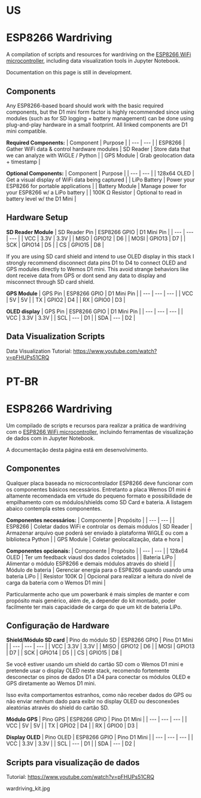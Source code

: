 # US
# ESP8266 Wardriving
A compilation of scripts and resources for wardriving on the [ESP8266 WiFi microcontroller](https://www.espressif.com/en/products/socs/esp8266), including data visualization tools in Jupyter Notebook.

Documentation on this page is still in development.

## Components
Any ESP8266-based board should work with the basic required components, but the D1 mini form factor is highly recommended since using modules (such as for SD logging + battery management) can be done using plug-and-play hardware in a small footprint. All linked components are D1 mini compatible. 

**Required Components:**
| Component | Purpose |
| --- | --- |
| ESP8266 | Gather WiFi data & control hardware modules
| SD Reader | Store data that we can analyze with WiGLE / Python |
| GPS Module | Grab geolocation data + timestamp |

**Optional Components:**
| Component | Purpose | 
| --- | --- |
| 128x64 OLED | Get a visual display of WiFi data being captured |
| LiPo Battery | Power your ESP8266 for portable applications |
| Battery Module | Manage power for your ESP8266 w/ a LiPo battery |
| 100K Ω Resistor | Optional to read in battery level w/ the D1 Mini |
   
## Hardware Setup

**SD Reader Module** 
| SD Reader Pin | ESP8266 GPIO | D1 Mini Pin |
| --- | --- | --- |
| VCC | 3.3V | 3.3V |
| MISO | GPIO12 | D6 |
| MOSI | GPIO13 | D7 |
| SCK | GPIO14 | D5 |
| CS | GPIO15 | D8 |

If you are using SD card shield and intend to use OLED display in this stack I strongly recommend disconnect data pins D1 to D4 to connect OLED and GPS modules directly to Wemos D1 mini. This avoid strange behaviors like dont receive data from GPS or dont send any data to display and misconnect through SD card shield.

**GPS Module** 
| GPS Pin | ESP8266 GPIO | D1 Mini Pin |
| --- | --- | --- |
| VCC | 5V | 5V |
| TX | GPIO2 | D4 |
| RX | GPIO0 | D3 |

**OLED display** 
| GPS Pin | ESP8266 GPIO | D1 Mini Pin |
| --- | --- | --- |
| VCC | 3.3V | 3.3V |
| SCL | --- | D1 |
| SDA | --- | D2 |

## Data Visualization Scripts

Data Visualization Tutorial: https://www.youtube.com/watch?v=pFHUPs51CRQ

# PT-BR
# ESP8266 Wardriving
Um compilado de scripts e recursos para realizar a prática de wardriving com o [ESP8266 WiFi microcontroller](https://www.espressif.com/en/products/socs/esp8266), incluindo ferramentas de visualização de dados com in Jupyter Notebook.

A documentação desta página está em desenvolvimento.

## Componentes
Qualquer placa baseada no microcontrolador ESP8266 deve funcionar com os componentes básicos necessários. Entretanto a placa Wemos D1 mini é altamente recomendada em virtude do pequeno formato e possibilidade de empilhamento com os módulos/shields como SD Card e bateria. A listagem abaico contempla estes componentes.

**Componentes necessários:**
| Componente | Propósito |
| --- | --- |
| ESP8266 | Coletar dados WiFi e controlar os demais módulos
| SD Reader | Armazenar arquivo que poderá ser enviado à plataforma WiGLE ou com a biblioteca Python |
| GPS Module | Coletar geolocalização, data e hora |

**Componentes opcionais:**
| Componente | Propósito | 
| --- | --- |
| 128x64 OLED | Ter um feedback viausl dos dados coletados |
| Bateria LiPo | Alimentar o módulo ESP8266 e demais módulos através do shield |
| Módulo de bateria | Gerenciar energia para o ESP8266 quando usando uma bateria LiPo |
| Resistor 100K Ω | Opcional para realizar a leitura do nível de carga da bateria com o Wemos D1 mini |

Particularmente acho que um powerbank é mais simples de manter e com propósito mais genérico, além de, a depender do kit montado, poder facilmente ter mais capacidade de carga do que um kit de bateria LiPo.
  
## Configuração de Hardware

**Shield/Módulo SD card** 
| Pino do módulo SD | ESP8266 GPIO | Pino D1 Mini |
| --- | --- | --- |
| VCC | 3.3V | 3.3V |
| MISO | GPIO12 | D6 |
| MOSI | GPIO13 | D7 |
| SCK | GPIO14 | D5 |
| CS | GPIO15 | D8 |

Se você estiver usando um shield do cartão SD com o Wemos D1 mini e pretende usar o display OLED neste stack, recomendo fortemente desconectar os pinos de dados D1 a D4 para conectar os módulos OLED e GPS diretamente ao Wemos D1 mini. 

Isso evita comportamentos estranhos, como não receber dados do GPS ou não enviar nenhum dado para exibir no display OLED ou desconexões aleatórias através do shield do cartão SD.

**Módulo GPS** 
| Pino GPS | ESP8266 GPIO | Pino D1 Mini |
| --- | --- | --- |
| VCC | 5V | 5V |
| TX | GPIO2 | D4 |
| RX | GPIO0 | D3 |

**Display OLED** 
| Pino OLED | ESP8266 GPIO | Pino D1 Mini |
| --- | --- | --- |
| VCC | 3.3V | 3.3V |
| SCL | --- | D1 |
| SDA | --- | D2 |

## Scripts para visualização de dados

Tutorial: https://www.youtube.com/watch?v=pFHUPs51CRQ

wardriving_kit.jpg

